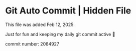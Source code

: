 # Git Auto Commit | Hidden File

This file was added Feb 12, 2025

Just for fun and keeping my daily git commit active 🤪

commit number: 2084927
